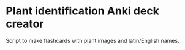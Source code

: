 # Plant identification Anki deck creator 

Script to make flashcards with plant images and latin/English names.


